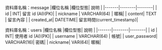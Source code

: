 資料庫名稱：message
|欄位名稱 |欄位型態| 說明    |
|-------|--------|--------|
| id   | INT| 留言 id (AI)(PK)|
| nickname  | VARCHAR(64)  | 暱稱|
| content| TEXT | 留言內容 |
| created_at| DATETIME| 留言時間(current_timestamp)|



資料庫名稱：users
|欄位名稱 |欄位型態| 說明    |
|-------|--------|--------|
| id   | INT| 使用者 id (AI)(PK)|
| username  | VARCHAR(64)   | 帳號|
| user_password| VARCHAR(16)| 密碼|
| nickname| VAR(64)| 暱稱|

